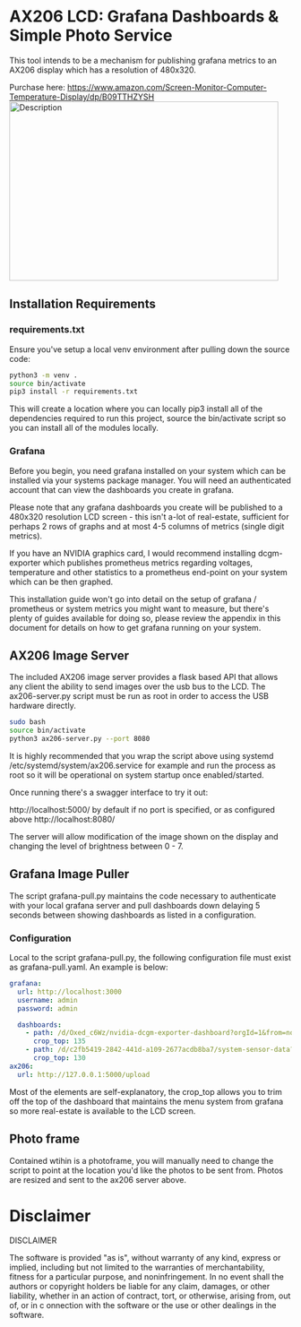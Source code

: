 # AX206 LCD: Grafana Dashboards & Simple Photo Service

This tool intends to be a mechanism for publishing grafana metrics to an AX206 display which has a resolution of 
480x320.   

Purchase here: https://www.amazon.com/Screen-Monitor-Computer-Temperature-Display/dp/B09TTHZYSH
<img src="https://github.com/user-attachments/assets/d726e83b-3e47-4757-a610-43bf2b3ead9e" alt="Description" width="480" height="320">




## Installation Requirements

### requirements.txt

Ensure you've setup a local venv environment after pulling down the source code:

```bash
python3 -m venv .
source bin/activate
pip3 install -r requirements.txt
```

This will create a location where you can locally pip3 install all of the dependencies required to run this project,
source the bin/activate script so you can install all of the modules locally.

### Grafana

Before you begin, you need grafana installed on your system which can be installed via your systems package manager.
You will need an authenticated account that can view the dashboards you create in grafana.

Please note that any grafana dashboards you create will be published to a 480x320 resolution LCD screen - this isn't
a-lot of real-estate, sufficient for perhaps 2 rows of graphs and at most 4-5 columns of metrics (single digit metrics).

If you have an NVIDIA graphics card, I would recommend installing dcgm-exporter which publishes prometheus metrics
regarding voltages, temperature and other statistics to a prometheus end-point on your system which can be then graphed.

This installation guide won't go into detail on the setup of grafana / prometheus or system metrics you might want to
measure, but there's plenty of guides available for doing so, please review the appendix in this document for details
on how to get grafana running on your system.

## AX206 Image Server

The included AX206 image server provides a flask based API that allows any client the ability to send images over the usb bus
to the LCD.  The ax206-server.py script must be run as root in order to access the USB hardware directly.

```bash
sudo bash
source bin/activate
python3 ax206-server.py --port 8080
```

It is highly recommended that you wrap the script above using systemd /etc/systemd/system/ax206.service for example and run
the process as root so it will be operational on system startup once enabled/started.

Once running there's a swagger interface to try it out:

http://localhost:5000/ by default if no port is specified, or as configured above http://localhost:8080/

The server will allow modification of the image shown on the display and changing the level of brightness between 0 - 7.

## Grafana Image Puller

The script grafana-pull.py maintains the code necessary to authenticate with your local grafana server and pull dashboards
down delaying 5 seconds between showing dashboards as listed in a configuration.

### Configuration

Local to the script grafana-pull.py, the following configuration file must exist as grafana-pull.yaml.  An example is below:

```yaml
grafana:
  url: http://localhost:3000
  username: admin
  password: admin

  dashboards:
    - path: /d/Oxed_c6Wz/nvidia-dcgm-exporter-dashboard?orgId=1&from=now-30m&to=now
      crop_top: 135
    - path: /d/c2fb5419-2842-441d-a109-2677acdb8ba7/system-sensor-data?orgId=1&from=now-30m&to=now
      crop_top: 130
ax206:
  url: http://127.0.0.1:5000/upload
```

Most of the elements are self-explanatory, the crop_top allows you to trim off the top of the dashboard that maintains
the menu system from grafana so more real-estate is available to the LCD screen.

## Photo frame

Contained wtihin is a photoframe, you will manually need to change the script to point at the location you'd like the
photos to be sent from.  Photos are resized and sent to the ax206 server above.

# Disclaimer

DISCLAIMER

The software is provided "as is", without warranty of any kind, express or implied, including but not limited to the warranties of 
merchantability, fitness for a particular purpose, and noninfringement. In no event shall the authors or copyright holders be liable
for any claim, damages, or other liability, whether in an action of contract, tort, or otherwise, arising from, out of, or in c
onnection with the software or the use or other dealings in the software.

